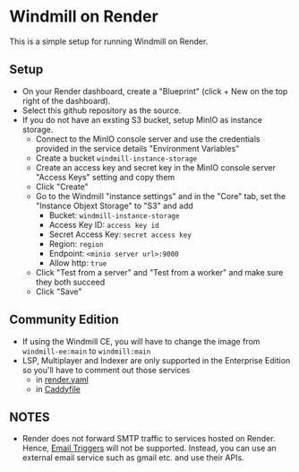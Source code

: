 # Windmill on Render

This is a simple setup for running Windmill on Render.

## Setup

- On your Render dashboard, create a "Blueprint" (click + New on the top right of the dashboard).
- Select this github repository as the source.
- If you do not have an exsting S3 bucket, setup MinIO as instance storage.
  - Connect to the MinIO console server and use the credentials provided in the service details "Environment Variables"
  - Create a bucket `windmill-instance-storage`
  - Create an access key and secret key in the MinIO console server "Access Keys" setting and copy them
  - Click "Create"
  - Go to the Windmill "instance settings" and in the "Core" tab, set the "Instance Objext Storage" to "S3" and add
    -  Bucket: `windmill-instance-storage`
    -  Access Key ID: `access key id`
    -  Secret Access Key: `secret access key`
    -  Region: `region`
    -  Endpoint: `<minio server url>:9000`
    -  Allow http: `true`
  - Click "Test from a server" and "Test from a worker" and make sure they both succeed
  - Click "Save"
 
## Community Edition
  - If using the Windmill CE, you will have to change the image from `windmill-ee:main` to `windmill:main`
  - LSP, Multiplayer and Indexer are only supported in the Enterprise Edition so you'll have to comment out those services
    - in [render.yaml](./render.yaml)
    - in [Caddyfile](./Caddyfile)
 
## NOTES
- Render does not forward SMTP traffic to services hosted on Render. Hence, [Email Triggers](https://www.windmill.dev/docs/getting_started/triggers#emails) will not be supported. Instead, you can use an external email service such as gmail etc. and use their APIs.
